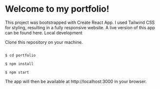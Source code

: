 # Welcome to my portfolio!

This project was bootstrapped with Create React App.
I used Tailwind CSS for styling, resulting in a fully responsive website.
A live version of this app can be found here.
Local development

Clone this repository on your machine.

```

$ cd portfolio

$ npm install

$ npm start

```

The app will then be available at http://localhost:3000 in your browser.
